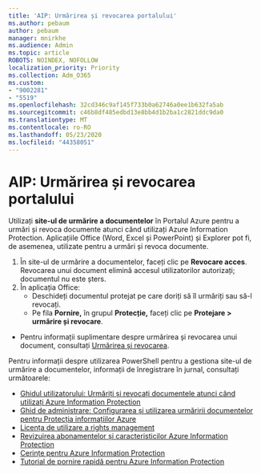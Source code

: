 ```yaml
---
title: 'AIP: Urmărirea și revocarea portalului'
ms.author: pebaum
author: pebaum
manager: mnirkhe
ms.audience: Admin
ms.topic: article
ROBOTS: NOINDEX, NOFOLLOW
localization_priority: Priority
ms.collection: Adm_O365
ms.custom:
- "9002281"
- "5519"
ms.openlocfilehash: 32cd346c9af145f733b0a62746a0ee1b632fa5ab
ms.sourcegitcommit: c46b8df485edbd13e8bb4d1b2ba1c2821ddc9da0
ms.translationtype: MT
ms.contentlocale: ro-RO
ms.lasthandoff: 05/23/2020
ms.locfileid: "44358051"
---
```

# <a name="aip-track-and-revoke-portal"></a>AIP: Urmărirea și revocarea portalului

Utilizați **site-ul de urmărire a documentelor** în Portalul Azure pentru a urmări și revoca documente atunci când utilizați Azure Information Protection. Aplicațiile Office (Word, Excel și PowerPoint) și Explorer pot fi, de asemenea, utilizate pentru a urmări și revoca documente.

1. În site-ul de urmărire a documentelor, faceți clic pe **Revocare acces**. Revocarea unui document elimină accesul utilizatorilor autorizați; documentul nu este șters.
2. În aplicația Office:
    - Deschideți documentul protejat pe care doriți să îl urmăriți sau să-l revocați.
    - Pe fila **Pornire,** în grupul **Protecție,** faceți clic pe **Protejare > urmărire și revocare**.

- Pentru informații suplimentare despre urmărirea și revocarea unui document, consultați [Urmărirea și revocarea](https://docs.microsoft.com/azure/information-protection/rms-client/client-track-revoke).

Pentru informații despre utilizarea PowerShell pentru a gestiona site-ul de urmărire a documentelor, informații de înregistrare în jurnal, consultați următoarele:
- [Ghidul utilizatorului: Urmăriți și revocați documentele atunci când utilizați Azure Information Protection](https://docs.microsoft.com/azure/information-protection/rms-client/client-track-revoke)
- [Ghid de administrare: Configurarea și utilizarea urmăririi documentelor pentru Protecția informațiilor Azure](https://docs.microsoft.com/azure/information-protection/rms-client/client-admin-guide-document-tracking)
- [Licența de utilizare a rights management](https://docs.microsoft.com/azure/information-protection/configure-usage-rights#rights-management-use-license)
- [Revizuirea abonamentelor și caracteristicilor Azure Information Protection](https://azure.microsoft.com/pricing/details/information-protection)
- [Cerințe pentru Azure Information Protection](https://docs.microsoft.com/azure/information-protection/get-started/requirements)
- [Tutorial de pornire rapidă pentru Azure Information Protection](https://docs.microsoft.com/azure/information-protection/get-started/infoprotect-quick-start-tutorial)

